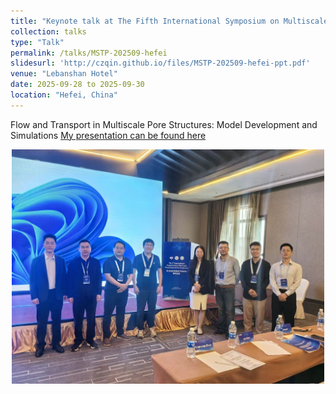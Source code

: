 ```yaml
---
title: "Keynote talk at The Fifth International Symposium on Multiscale Simulations of Thermophysics (第五届热物理多尺度模拟国际会议)"
collection: talks
type: "Talk"
permalink: /talks/MSTP-202509-hefei
slidesurl: 'http://czqin.github.io/files/MSTP-202509-hefei-ppt.pdf'
venue: "Lebanshan Hotel"
date: 2025-09-28 to 2025-09-30
location: "Hefei, China"
---
```


Flow and Transport in Multiscale Pore Structures: Model Development and Simulations
[My presentation can be found here](http://czqin.github.io/files/MSTP-202509-hefei-ppt.pdf)
<p align="center">
  <img src="/images/MSTP-202509-hefei-2.jpg" alt="Session chair" width="500">
</p>
